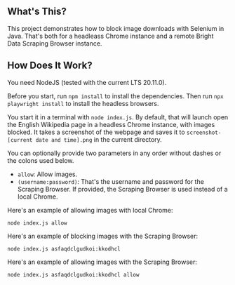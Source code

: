 ## What's This?

This project demonstrates how to block image downloads with Selenium in Java. That's both for a headleass Chrome instance and a remote Bright Data Scraping Browser instance.

## How Does It Work?

You need NodeJS (tested with the current LTS 20.11.0). 

Before you start, run `npm install` to install the dependencies. Then run `npx playwright install` to install the headless browsers.

You start it in a terminal with `node index.js`. By default, that will launch open the English Wikipedia page in a headless Chrome instance, with images blocked. It takes a screenshot of the webpage and saves it to `screenshot-[current date and time].png` in the current directory.

You can optionally provide two parameters in any order without dashes or the colons used below.

- `allow`: Allow images.
- `(username:password)`: That's the username and password for the Scraping Browser. If provided, the Scraping Browser is used instead of a local Chrome.

Here's an example of allowing images with local Chrome: 

```
node index.js allow
```

Here's an example of blocking images with the Scraping Browser: 

```
node index.js asfaqdclgudkoi:kkodhcl
```

Here's an example of allowing images with the Scraping Browser: 

```
node index.js asfaqdclgudkoi:kkodhcl allow
```
